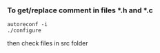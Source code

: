 ### To get/replace comment in files *.h and *.c

```
autoreconf -i
./configure
```
then check files in src folder

